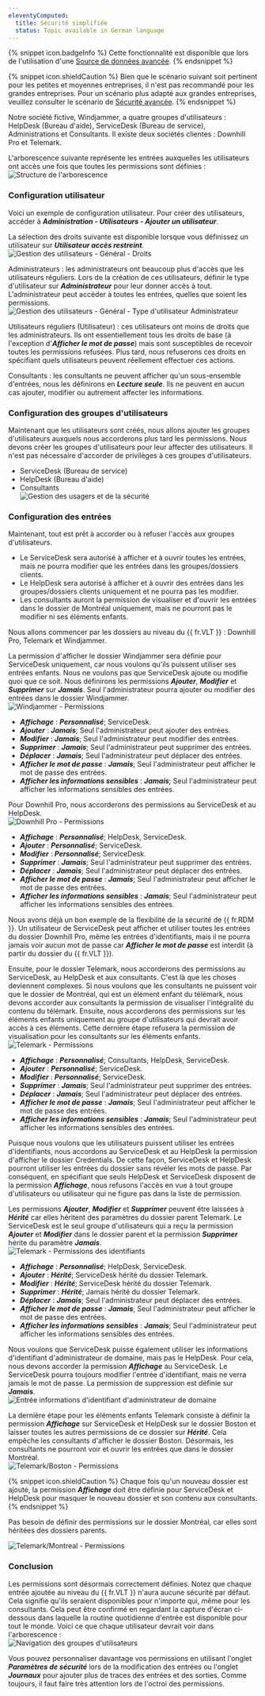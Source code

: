 ```yaml
---
eleventyComputed:
  title: Sécurité simplifiée
  status: Topic available in German language
---
```

{% snippet icon.badgeInfo %} 
Cette fonctionnalité est disponible que lors de l'utilisation d'une [Source de données avancée](/fr/rdm/windows/data-sources/data-sources-types/advanced-data-sources/). 
{% endsnippet %}
 
{% snippet icon.shieldCaution %} 
Bien que le scénario suivant soit pertinent pour les petites et moyennes entreprises, il n'est pas recommandé pour les grandes entreprises. Pour un scénario plus adapté aux grandes entreprises, veuillez consulter le scénario de [Sécurité avancée](/fr/rdm/windows/user-groups-based-access-control/scenarios/advanced-security/). 
{% endsnippet %}
 

Notre société fictive, Windjammer, a quatre groupes d'utilisateurs : HelpDesk (Bureau d'aide), ServiceDesk (Bureau de service), Administrations et Consultants. Il existe deux sociétés clientes : Downhill Pro et Telemark.  

L'arborescence suivante représente les entrées auxquelles les utilisateurs ont accès une fois que toutes les permissions sont définies :  
![Structure de l'arborescence](https://cdnweb.devolutions.net/docs/fr/rdm/windows/RDMWin6029.png) 

### Configuration utilisateur 

Voici un exemple de configuration utilisateur. Pour créer des utilisateurs, accéder à ***Administration - Utilisateurs - Ajouter un utilisateur***.  

La sélection des droits suivante est disponible lorsque vous définissez un utilisateur sur ***Utilisateur accès restreint***.  
![Gestion des utilisateurs - Général - Droits](https://cdnweb.devolutions.net/docs/fr/rdm/windows/RDMWin6032.png) 

Administrateurs : les administrateurs ont beaucoup plus d'accès que les utilisateurs réguliers. Lors de la création de ces utilisateurs, définir le type d'utilisateur sur ***Administrateur*** pour leur donner accès à tout. L'administrateur peut accéder à toutes les entrées, quelles que soient les permissions.  
![Gestion des utilisateurs - Général - Type d'utilisateur Administrateur](https://cdnweb.devolutions.net/docs/fr/rdm/windows/RDMWin6018.png) 

Utilisateurs réguliers (Utilisateur) : ces utilisateurs ont moins de droits que les administrateurs. Ils ont essentiellement tous les droits de base (à l'exception d'***Afficher le mot de passe***) mais sont susceptibles de recevoir toutes les permissions refusées. Plus tard, nous refuserons ces droits en spécifiant quels utilisateurs peuvent réellement effectuer ces actions.  

Consultants : les consultants ne peuvent afficher qu'un sous-ensemble d'entrées, nous les définirons en ***Lecture seule***. Ils ne peuvent en aucun cas ajouter, modifier ou autrement affecter les informations. 

### Configuration des groupes d'utilisateurs 

Maintenant que les utilisateurs sont créés, nous allons ajouter les groupes d'utilisateurs auxquels nous accorderons plus tard les permissions. Nous devons créer les groupes d'utilisateurs pour leur affecter des utilisateurs. Il n'est pas nécessaire d'accorder de privilèges à ces groupes d'utilisateurs.  

* ServiceDesk (Bureau de service) 
* HelpDesk (Bureau d'aide) 
* Consultants  
![Gestion des usagers et de la sécurité](https://cdnweb.devolutions.net/docs/fr/rdm/windows/RDMWin6028.png) 

### Configuration des entrées 

Maintenant, tout est prêt à accorder ou à refuser l'accès aux groupes d'utilisateurs.  

* Le ServiceDesk sera autorisé à afficher et à ouvrir toutes les entrées, mais ne pourra modifier que les entrées dans les groupes/dossiers clients. 
* Le HelpDesk sera autorisé à afficher et à ouvrir des entrées dans les groupes/dossiers clients uniquement et ne pourra pas les modifier. 
* Les consultants auront la permission de visualiser et d'ouvrir les entrées dans le dossier de Montréal uniquement, mais ne pourront pas le modifier ni ses éléments enfants. 

Nous allons commencer par les dossiers au niveau du {{ fr.VLT }} : Downhill Pro, Telemark et Windjammer.  

La permission d'afficher le dossier Windjammer sera définie pour ServiceDesk uniquement, car nous voulons qu'ils puissent utiliser ses entrées enfants. Nous ne voulons pas que ServiceDesk ajoute ou modifie quoi que ce soit. Nous définirons les permissions ***Ajouter***, ***Modifier*** et ***Supprimer*** sur ***Jamais***. Seul l'administrateur pourra ajouter ou modifier des entrées dans le dossier Windjammer.  
![Windjammer - Permissions](https://cdnweb.devolutions.net/docs/fr/rdm/windows/RDMWin6020.png) 

* ***Affichage*** : ***Personnalisé***; ServiceDesk. 
* ***Ajouter*** : ***Jamais***; Seul l'administrateur peut ajouter des entrées. 
* ***Modifier*** : ***Jamais***; Seul l'administrateur peut modifier des entrées. 
* ***Supprimer*** : ***Jamais***; Seul l'administrateur peut supprimer des entrées. 
* ***Déplacer*** : ***Jamais***; Seul l'administrateur peut déplacer des entrées. 
* ***Afficher le mot de passe*** : ***Jamais***; Seul l'administrateur peut afficher le mot de passe des entrées. 
* ***Afficher les informations sensibles*** : ***Jamais***; Seul l'administrateur peut afficher les informations sensibles des entrées. 

Pour Downhill Pro, nous accorderons des permissions au ServiceDesk et au HelpDesk.  
![Downhill Pro - Permissions](https://cdnweb.devolutions.net/docs/fr/rdm/windows/RDMWin6021.png) 

* ***Affichage*** : ***Personnalisé***; HelpDesk, ServiceDesk. 
* ***Ajouter*** : ***Personnalisé***; ServiceDesk. 
* ***Modifier*** : ***Personnalisé***; ServiceDesk. 
* ***Supprimer*** : ***Jamais***; Seul l'administrateur peut supprimer des entrées. 
* ***Déplacer*** : ***Jamais***; Seul l'administrateur peut déplacer des entrées. 
* ***Afficher le mot de passe*** : ***Jamais***; Seul l'administrateur peut afficher le mot de passe des entrées. 
* ***Afficher les informations sensibles*** : ***Jamais***; Seul l'administrateur peut afficher les informations sensibles des entrées. 

Nous avons déjà un bon exemple de la flexibilité de la sécurité de {{ fr.RDM }}. Un utilisateur de ServiceDesk peut afficher et utiliser toutes les entrées du dossier Downhill Pro, même les entrées d'identifiants, mais il ne pourra jamais voir aucun mot de passe car ***Afficher le mot de passe*** est interdit (à partir du dossier du {{ fr.VLT }}).  

Ensuite, pour le dossier Telemark, nous accorderons des permissions au ServiceDesk, au HelpDesk et aux consultants. C'est là que les choses deviennent complexes. Si nous voulons que les consultants ne puissent voir que le dossier de Montréal, qui est un élément enfant du télémark, nous devons accorder aux consultants la permission de visualiser l'intégralité du contenu du télémark. Ensuite, nous accorderons des permissions sur les éléments enfants uniquement au groupe d'utilisateurs qui devrait avoir accès à ces éléments. Cette dernière étape refusera la permission de visualisation pour les consultants sur les éléments enfants.  
![Telemark - Permissions](https://cdnweb.devolutions.net/docs/fr/rdm/windows/RDMWin6022.png) 

* ***Affichage*** : ***Personnalisé***; Consultants, HelpDesk, ServiceDesk. 
* ***Ajouter*** : ***Personnalisé***; ServiceDesk. 
* ***Modifier*** : ***Personnalisé***; ServiceDesk. 
* ***Supprimer*** : ***Jamais***; Seul l'administrateur peut supprimer des entrées. 
* ***Déplacer*** : ***Jamais***; Seul l'administrateur peut déplacer des entrées. 
* ***Afficher le mot de passe*** : ***Jamais***; Seul l'administrateur peut afficher le mot de passe des entrées. 
* ***Afficher les informations sensibles*** : ***Jamais***; Seul l'administrateur peut afficher les informations sensibles des entrées. 

Puisque nous voulons que les utilisateurs puissent utiliser les entrées d'identifiants, nous accordons au ServiceDesk et au HelpDesk la permission d'afficher le dossier Credentials. De cette façon, ServiceDesk et HelpDesk pourront utiliser les entrées du dossier sans révéler les mots de passe. Par conséquent, en spécifiant que seuls HelpDesk et ServiceDesk disposent de la permission ***Affichage***, nous refusons l'accès en vue à tout groupe d'utilisateurs ou utilisateur qui ne figure pas dans la liste de permission.  

Les permissions ***Ajouter***, ***Modifier*** et ***Supprimer*** peuvent être laissées à ***Hérité*** car elles héritent des paramètres du dossier parent Telemark. Le ServiceDesk est le seul groupe d'utilisateurs qui a reçu la permission ***Ajouter*** et ***Modifier*** dans le dossier parent et la permission ***Supprimer*** hérite du paramètre ***Jamais***.  
![Telemark - Permissions des identifiants](https://cdnweb.devolutions.net/docs/fr/rdm/windows/RDMWin6023.png) 

* ***Affichage*** : ***Personnalisé***; HelpDesk, ServiceDesk. 
* ***Ajouter*** : ***Hérité***; ServiceDesk hérité du dossier Telemark. 
* ***Modifier*** : ***Hérité***; ServiceDesk hérité du dossier Telemark. 
* ***Supprimer*** : ***Hérité***; Jamais hérité du dossier Telemark. 
* ***Déplacer*** : ***Jamais***; Seul l'administrateur peut déplacer des entrées. 
* ***Afficher le mot de passe*** : ***Jamais***; Seul l'administrateur peut afficher le mot de passe des entrées. 
* ***Afficher les informations sensibles*** : ***Jamais***; Seul l'administrateur peut afficher les informations sensibles des entrées. 

Nous voulons que ServiceDesk puisse également utiliser les informations d'identifiant d'administrateur de domaine, mais pas le HelpDesk. Pour cela, nous devons accorder la permission ***Affichage*** au ServiceDesk. Le ServiceDesk pourra toujours modifier l'entrée d'identifiant, mais ne verra jamais le mot de passe. La permission de suppression est définie sur ***Jamais***.  
![Entrée informations d'identifiant d'administrateur de domaine](https://cdnweb.devolutions.net/docs/fr/rdm/windows/RDMWin6026.png) 

La dernière étape pour les éléments enfants Telemark consiste à définir la permission ***Affichage*** sur ServiceDesk et HelpDesk sur le dossier Boston et laisser toutes les autres permissions de ce dossier sur ***Hérité***. Cela empêche les consultants d'afficher le dossier Boston. Désormais, les consultants ne pourront voir et ouvrir les entrées que dans le dossier Montréal.  
![Telemark/Boston - Permissions](https://cdnweb.devolutions.net/docs/fr/rdm/windows/RDMWin6030.png) 

{% snippet icon.shieldCaution %} 
Chaque fois qu'un nouveau dossier est ajouté, la permission ***Affichage*** doit être définie pour ServiceDesk et HelpDesk pour masquer le nouveau dossier et son contenu aux consultants. 
{% endsnippet %}
 
Pas besoin de définir des permissions sur le dossier Montréal, car elles sont héritées des dossiers parents. 

![Telemark/Montreal - Permissions](https://cdnweb.devolutions.net/docs/fr/rdm/windows/RDMWin6031.png) 

### Conclusion 
Les permissions sont désormais correctement définies. Notez que chaque entrée ajoutée au niveau du {{ fr.VLT }} n'aura aucune sécurité par défaut. Cela signifie qu'ils seraient disponibles pour n'importe qui, même pour les consultants. Cela peut être confirmé en regardant la capture d'écran ci-dessous dans laquelle la routine quotidienne d'entrée est disponible pour tout le monde. Voici ce que chaque utilisateur devrait voir dans l'arborescence :  
![Navigation des groupes d'utilisateurs](https://cdnweb.devolutions.net/docs/docs_en_rdm_windows_RDMWin6065.png) 

Vous pouvez personnaliser davantage vos permissions en utilisant l'onglet ***Paramètres de sécurité*** lors de la modification des entrées ou l'onglet ***Journaux*** pour ajouter plus de traces des entrées et des sorties. Comme toujours, il faut faire très attention lors de l'octroi des permissions.
